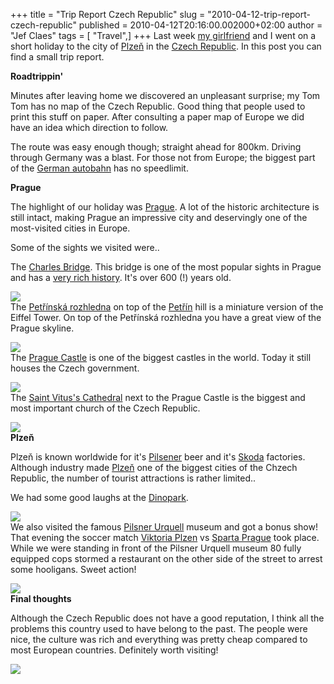 +++
title = "Trip Report Czech Republic"
slug = "2010-04-12-trip-report-czech-republic"
published = 2010-04-12T20:16:00.002000+02:00
author = "Jef Claes"
tags = [ "Travel",]
+++
Last week [my girlfriend](http://amillionimpressions.blogspot.com/) and
I went on a short holiday to the city of
[Plzeň](http://en.wikipedia.org/wiki/Plze%C5%88) in the [Czech
Republic](http://en.wikipedia.org/wiki/Czech_Republic). In this post you
can find a small trip report.  
  
<span style="font-weight:bold;">Roadtrippin'</span>  
  
Minutes after leaving home we discovered an unpleasant surprise; my Tom
Tom has no map of the Czech Republic. Good thing that people used to
print this stuff on paper. After consulting a paper map of Europe we did
have an idea which direction to follow.  
  

  
  
The route was easy enough though; straight ahead for 800km. Driving
through Germany was a blast. For those not from Europe; the biggest part
of the [German autobahn](http://en.wikipedia.org/wiki/Autobahn) has no
speedlimit.  
  
<span style="font-weight:bold;">Prague</span>  
  
The highlight of our holiday was
[Prague](http://en.wikipedia.org/wiki/Prague). A lot of the historic
architecture is still intact, making Prague an impressive city and
deservingly one of the most-visited cities in Europe.  
  
Some of the sights we visited were..  
  
The [Charles Bridge](http://en.wikipedia.org/wiki/Charles_Bridge). This
bridge is one of the most popular sights in Prague and has a [very rich
history](http://en.wikipedia.org/wiki/Charles_Bridge#History). It's over
600 (!) years old.  
  
[![](../images/thumbnails/2010-04-12-trip-report-czech-republic-Pilsen_012.2.jpg)](../images/2010-04-12-trip-report-czech-republic-Pilsen_012.2.jpg)  
The [Petřínská
rozhledna](http://en.wikipedia.org/wiki/Pet%C5%99%C3%ADn_Lookout_Tower)
on top of the [Petřín](http://en.wikipedia.org/wiki/Pet%C5%99%C3%ADn)
hill is a miniature version of the Eiffel Tower. On top of the Petřínská
rozhledna you have a great view of the Prague skyline.  
  
[![](../images/thumbnails/2010-04-12-trip-report-czech-republic-Pilsen_024.2.jpg)](../images/2010-04-12-trip-report-czech-republic-Pilsen_024.2.jpg)  
The [Prague Castle](http://en.wikipedia.org/wiki/Prague_Castle) is one
of the biggest castles in the world. Today it still houses the Czech
government.  
  
[![](../images/thumbnails/2010-04-12-trip-report-czech-republic-Pilsen_030.JPG)](../images/2010-04-12-trip-report-czech-republic-Pilsen_030.JPG)  
The [Saint Vitus's
Cathedral](http://en.wikipedia.org/wiki/St._Vitus_Cathedral) next to the
Prague Castle is the biggest and most important church of the Czech
Republic.  
  
[![](../images/thumbnails/2010-04-12-trip-report-czech-republic-Pilsen_037.JPG)](../images/2010-04-12-trip-report-czech-republic-Pilsen_037.JPG)  
<span style="font-weight:bold;">Plzeň</span>  
  
Plzeň is known worldwide for it's
[Pilsener](http://en.wikipedia.org/wiki/Pilsener) beer and it's
[Skoda](http://en.wikipedia.org/wiki/%C5%A0koda_Auto) factories.
Although industry made [Plzeň](http://en.wikipedia.org/wiki/Plze%C5%88)
one of the biggest cities of the Chzech Republic, the number of tourist
attractions is rather limited..  
  
We had some good laughs at the
[Dinopark](http://www.dinopark.cz/dinopark-plzen-english/).  
  
[![](../images/thumbnails/2010-04-12-trip-report-czech-republic-Pilsen_079.JPG)](../images/2010-04-12-trip-report-czech-republic-Pilsen_079.JPG)  
We also visited the famous [Pilsner
Urquell](http://nl.wikipedia.org/wiki/Pilsner_Urquell) museum and got a
bonus show! That evening the soccer match [Viktoria
Plzen](http://en.wikipedia.org/wiki/FC_Viktoria_Plze%C5%88) vs [Sparta
Prague](http://en.wikipedia.org/wiki/Sparta_Prague) took place. While we
were standing in front of the Pilsner Urquell museum 80 fully equipped
cops stormed a restaurant on the other side of the street to arrest some
hooligans. Sweet action!  
  
[![](../images/thumbnails/2010-04-12-trip-report-czech-republic-Pilsen_086.jpg)](../images/2010-04-12-trip-report-czech-republic-Pilsen_086.jpg)  
<span style="font-weight:bold;">Final thoughts</span>  
  
Although the Czech Republic does not have a good reputation, I think all
the problems this country used to have belong to the past. The people
were nice, the culture was rich and everything was pretty cheap compared
to most European countries. Definitely worth visiting!  
  
[![](../images/thumbnails/2010-04-12-trip-report-czech-republic-Pilsen_090.JPG)](../images/2010-04-12-trip-report-czech-republic-Pilsen_090.JPG)
